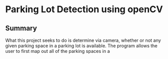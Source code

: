 # Parking Lot Detection using openCV

## Summary
What this project seeks to do is determine via camera, whether or not any given parking space in a parking lot is available.
The program allows the user to first map out all of the parking spaces in a 
